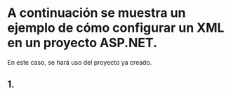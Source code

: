 # A continuación se muestra un ejemplo de cómo configurar un XML en un proyecto ASP.NET.

En este caso, se hará uso del proyecto ya creado.

## 1. 
